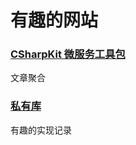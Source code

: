 # 有趣的网站

### [CSharpKit 微服务工具包](https://www.csharpkit.com/)
文章聚合

### [私有库](http://www.siyouku.cn/)
有趣的实现记录
